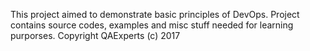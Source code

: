 This project aimed to demonstrate basic principles of DevOps.
Project contains source codes, examples and misc stuff needed for learning purporses.
Copyright QAExperts (c) 2017 